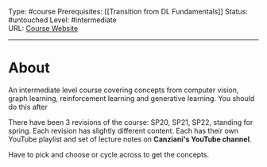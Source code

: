 Type: #course
Prerequisites: [[Transition from DL Fundamentals]]
Status: #untouched 
Level: #intermediate  
URL: 
[Course Website](https://cds.nyu.edu/deep-learning/) 


----
# About

An intermediate level course covering concepts from computer vision, graph learning, reinforcement learning and generative learning. You should do this after

There have been 3 revisions of the course: SP20, SP21, SP22, standing for spring. Each revision has slightly different content. Each has their own YouTube playlist and set of lecture notes on **Canziani's YouTube channel**.

Have to pick and choose or cycle across to get the concepts.